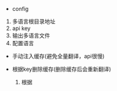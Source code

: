 - config
1. 多语言根目录地址
2. api key
3. 输出多语言文件
4. 配置语言


- 手动注入缓存(避免全量翻译，api很慢)


- 根据key删除缓存(删除缓存后会重新翻译)
  1. 根据
